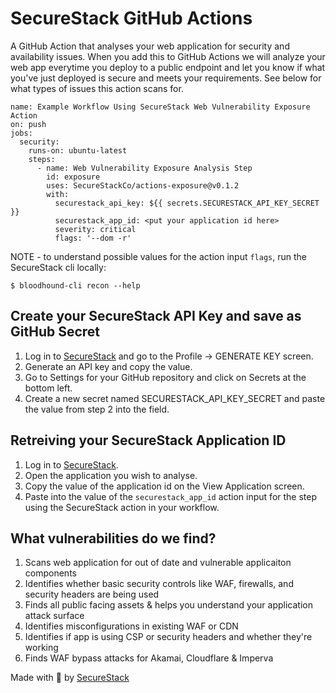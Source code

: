 # SecureStack GitHub Actions

A GitHub Action that analyses your web application for security and availability issues.
When you add this to GitHub Actions we will analyze your web app everytime you deploy to a 
public endpoint and let you know if what you've just deployed is secure and meets your 
requirements.  See below for what types of issues this action scans for.

```
name: Example Workflow Using SecureStack Web Vulnerability Exposure Action
on: push
jobs:
  security:
    runs-on: ubuntu-latest
    steps:
      - name: Web Vulnerability Exposure Analysis Step
        id: exposure
        uses: SecureStackCo/actions-exposure@v0.1.2
        with:
          securestack_api_key: ${{ secrets.SECURESTACK_API_KEY_SECRET }}
          securestack_app_id: <put your application id here>
          severity: critical
          flags: '--dom -r'
```

NOTE - to understand possible values for the action input `flags`, run the SecureStack cli locally:

`$ bloodhound-cli recon --help`

## Create your SecureStack API Key and save as GitHub Secret

1. Log in to [SecureStack](https://app.securestack.com) and go to the Profile -> GENERATE KEY screen.
2. Generate an API key and copy the value.
3. Go to Settings for your GitHub repository and click on Secrets at the bottom left.
4. Create a new secret named SECURESTACK_API_KEY_SECRET and paste the value from step 2 into the field.

## Retreiving your SecureStack Application ID

1. Log in to [SecureStack](https://app.securestack.com).
2. Open the application you wish to analyse.
3. Copy the value of the application id on the View Application screen.
4. Paste into the value of the `securestack_app_id` action input for the step using the SecureStack action in your workflow.

## What vulnerabilities do we find?
1. Scans web application for out of date and vulnerable applicaiton components
2. Identifies whether basic security controls like WAF, firewalls, and security headers are being used
3. Finds all public facing assets & helps you understand your application attack surface
4. Identifies misconfigurations in existing WAF or CDN
5. Identifies if app is using CSP or security headers and whether they're working
6. Finds WAF bypass attacks for Akamai, Cloudflare & Imperva

Made with 💜  by [SecureStack](https://securestack.com)
